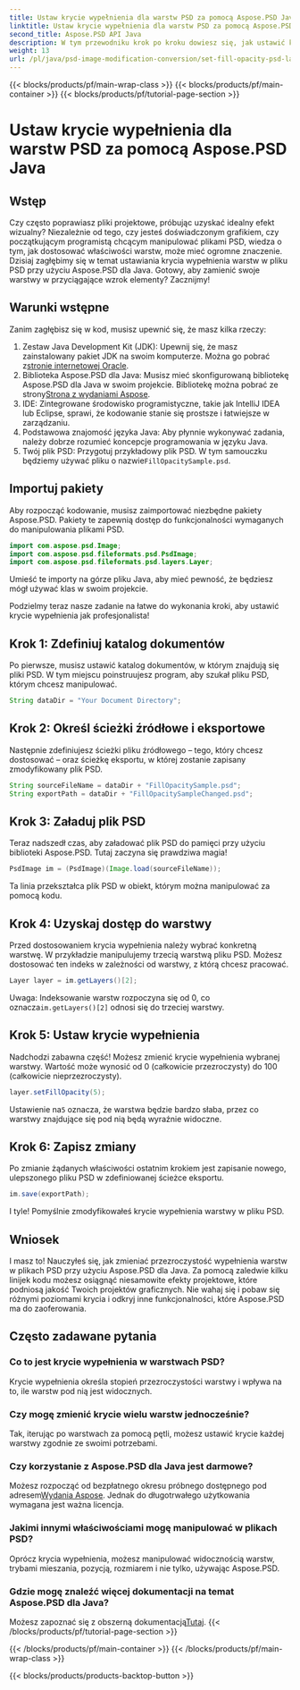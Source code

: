 ```yaml
---
title: Ustaw krycie wypełnienia dla warstw PSD za pomocą Aspose.PSD Java
linktitle: Ustaw krycie wypełnienia dla warstw PSD za pomocą Aspose.PSD Java
second_title: Aspose.PSD API Java
description: W tym przewodniku krok po kroku dowiesz się, jak ustawić krycie wypełnienia dla warstw PSD przy użyciu Aspose.PSD dla Java. Efektywnie ulepszaj swoje projekty graficzne.
weight: 13
url: /pl/java/psd-image-modification-conversion/set-fill-opacity-psd-layers/
---
```


{{< blocks/products/pf/main-wrap-class >}}
{{< blocks/products/pf/main-container >}}
{{< blocks/products/pf/tutorial-page-section >}}

# Ustaw krycie wypełnienia dla warstw PSD za pomocą Aspose.PSD Java

## Wstęp
Czy często poprawiasz pliki projektowe, próbując uzyskać idealny efekt wizualny? Niezależnie od tego, czy jesteś doświadczonym grafikiem, czy początkującym programistą chcącym manipulować plikami PSD, wiedza o tym, jak dostosować właściwości warstw, może mieć ogromne znaczenie. Dzisiaj zagłębimy się w temat ustawiania krycia wypełnienia warstw w pliku PSD przy użyciu Aspose.PSD dla Java. Gotowy, aby zamienić swoje warstwy w przyciągające wzrok elementy? Zacznijmy!
## Warunki wstępne
Zanim zagłębisz się w kod, musisz upewnić się, że masz kilka rzeczy:
1.  Zestaw Java Development Kit (JDK): Upewnij się, że masz zainstalowany pakiet JDK na swoim komputerze. Można go pobrać z[stronie internetowej Oracle](https://www.oracle.com/java/technologies/javase-downloads.html).
2.  Biblioteka Aspose.PSD dla Java: Musisz mieć skonfigurowaną bibliotekę Aspose.PSD dla Java w swoim projekcie. Bibliotekę można pobrać ze strony[Strona z wydaniami Aspose](https://releases.aspose.com/psd/java/).
3. IDE: Zintegrowane środowisko programistyczne, takie jak IntelliJ IDEA lub Eclipse, sprawi, że kodowanie stanie się prostsze i łatwiejsze w zarządzaniu.
4. Podstawowa znajomość języka Java: Aby płynnie wykonywać zadania, należy dobrze rozumieć koncepcje programowania w języku Java.
5.  Twój plik PSD: Przygotuj przykładowy plik PSD. W tym samouczku będziemy używać pliku o nazwie`FillOpacitySample.psd`.
## Importuj pakiety
Aby rozpocząć kodowanie, musisz zaimportować niezbędne pakiety Aspose.PSD. Pakiety te zapewnią dostęp do funkcjonalności wymaganych do manipulowania plikami PSD.
```java
import com.aspose.psd.Image;
import com.aspose.psd.fileformats.psd.PsdImage;
import com.aspose.psd.fileformats.psd.layers.Layer;
```
Umieść te importy na górze pliku Java, aby mieć pewność, że będziesz mógł używać klas w swoim projekcie.

Podzielmy teraz nasze zadanie na łatwe do wykonania kroki, aby ustawić krycie wypełnienia jak profesjonalista!
## Krok 1: Zdefiniuj katalog dokumentów
Po pierwsze, musisz ustawić katalog dokumentów, w którym znajdują się pliki PSD. W tym miejscu poinstruujesz program, aby szukał pliku PSD, którym chcesz manipulować.
```java
String dataDir = "Your Document Directory";
```
## Krok 2: Określ ścieżki źródłowe i eksportowe
Następnie zdefiniujesz ścieżki pliku źródłowego – tego, który chcesz dostosować – oraz ścieżkę eksportu, w której zostanie zapisany zmodyfikowany plik PSD.
```java
String sourceFileName = dataDir + "FillOpacitySample.psd";
String exportPath = dataDir + "FillOpacitySampleChanged.psd";
```
## Krok 3: Załaduj plik PSD
Teraz nadszedł czas, aby załadować plik PSD do pamięci przy użyciu biblioteki Aspose.PSD. Tutaj zaczyna się prawdziwa magia!
```java
PsdImage im = (PsdImage)(Image.load(sourceFileName));
```
Ta linia przekształca plik PSD w obiekt, którym można manipulować za pomocą kodu.
## Krok 4: Uzyskaj dostęp do warstwy
Przed dostosowaniem krycia wypełnienia należy wybrać konkretną warstwę. W przykładzie manipulujemy trzecią warstwą pliku PSD. Możesz dostosować ten indeks w zależności od warstwy, z którą chcesz pracować.
```java
Layer layer = im.getLayers()[2];
```
 Uwaga: Indeksowanie warstw rozpoczyna się od 0, co oznacza`im.getLayers()[2]` odnosi się do trzeciej warstwy.
## Krok 5: Ustaw krycie wypełnienia
Nadchodzi zabawna część! Możesz zmienić krycie wypełnienia wybranej warstwy. Wartość może wynosić od 0 (całkowicie przezroczysty) do 100 (całkowicie nieprzezroczysty).
```java
layer.setFillOpacity(5);
```
 Ustawienie na`5` oznacza, że warstwa będzie bardzo słaba, przez co warstwy znajdujące się pod nią będą wyraźnie widoczne.
## Krok 6: Zapisz zmiany
Po zmianie żądanych właściwości ostatnim krokiem jest zapisanie nowego, ulepszonego pliku PSD w zdefiniowanej ścieżce eksportu.
```java
im.save(exportPath);
```
I tyle! Pomyślnie zmodyfikowałeś krycie wypełnienia warstwy w pliku PSD.
## Wniosek
I masz to! Nauczyłeś się, jak zmieniać przezroczystość wypełnienia warstw w plikach PSD przy użyciu Aspose.PSD dla Java. Za pomocą zaledwie kilku linijek kodu możesz osiągnąć niesamowite efekty projektowe, które podniosą jakość Twoich projektów graficznych. Nie wahaj się i pobaw się różnymi poziomami krycia i odkryj inne funkcjonalności, które Aspose.PSD ma do zaoferowania.
## Często zadawane pytania
### Co to jest krycie wypełnienia w warstwach PSD?
Krycie wypełnienia określa stopień przezroczystości warstwy i wpływa na to, ile warstw pod nią jest widocznych.
### Czy mogę zmienić krycie wielu warstw jednocześnie?
Tak, iterując po warstwach za pomocą pętli, możesz ustawić krycie każdej warstwy zgodnie ze swoimi potrzebami.
### Czy korzystanie z Aspose.PSD dla Java jest darmowe?
 Możesz rozpocząć od bezpłatnego okresu próbnego dostępnego pod adresem[Wydania Aspose](https://releases.aspose.com/). Jednak do długotrwałego użytkowania wymagana jest ważna licencja.
### Jakimi innymi właściwościami mogę manipulować w plikach PSD?
Oprócz krycia wypełnienia, możesz manipulować widocznością warstw, trybami mieszania, pozycją, rozmiarem i nie tylko, używając Aspose.PSD.
### Gdzie mogę znaleźć więcej dokumentacji na temat Aspose.PSD dla Java?
 Możesz zapoznać się z obszerną dokumentacją[Tutaj](https://reference.aspose.com/psd/java/).
{{< /blocks/products/pf/tutorial-page-section >}}

{{< /blocks/products/pf/main-container >}}
{{< /blocks/products/pf/main-wrap-class >}}

{{< blocks/products/products-backtop-button >}}
